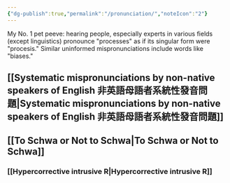 ```yaml
---
{"dg-publish":true,"permalink":"/pronunciation/","noteIcon":"2"}
---
```


My No. 1 pet peeve: hearing people, especially experts in various fields (except linguistics)
pronounce "processes" as if its singular form were "procesis." Similar uninformed mispronunciations include words like "biases."

## [[Systematic mispronunciations by non-native speakers of English 非英語母語者系統性發音問題\|Systematic mispronunciations by non-native speakers of English 非英語母語者系統性發音問題]]

## [[To Schwa or Not to Schwa\|To Schwa or Not to Schwa]]

### [[Hypercorrective intrusive R\|Hypercorrective intrusive R]]
